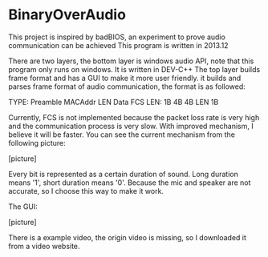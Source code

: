 # BinaryOverAudio
This project is inspired by badBIOS, an experiment to prove audio communication can be achieved
This program is written in 2013.12

There are two layers, the bottom layer is windows audio API, note that this
program only runs on windows. It is written in DEV-C++
The top layer builds frame format and has a GUI to make it more user friendly.
it builds and parses frame format of audio communication, the format is as followed:

TYPE: Preamble MACAddr LEN  Data  FCS
LEN:    1B       4B    4B   LEN   1B

Currently, FCS is not implemented because the packet loss rate is very high and 
the communication process is very slow. With improved mechanism, I believe it will
be faster. You can see the current mechanism from the following picture:

[picture]

Every bit is represented as a certain duration of sound. Long duration means '1',
short duration means '0'. Because the mic and speaker are not accurate, so I choose
this way to make it work.


The GUI:

[picture]

There is a example video, the origin video is missing, so I downloaded
it from a video website.